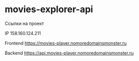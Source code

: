 # movies-explorer-api
Ссылки на проект 

IP 158.160.124.211
 
Frontend https://movies-player.nomoredomainsmonster.ru

Backend https://api.movies-player.nomoredomainsmonster.ru
